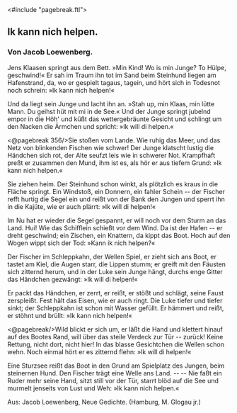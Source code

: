 <div class="hidden">
<#include "pagebreak.ftl">
</div>
<h2>Ik kann nich helpen.</h2>

<h3>Von Jacob Loewenberg.</h3>

Jens Klaasen springt aus dem Bett. »Min Kind!
Wo is min Junge? To Hülpe, geschwind!«
Er sah im Traum ihn tot im Sand
beim Steinhund liegen am Hafenstrand,
da, wo er gespielt tagaus, tagein,
und hört sich in Todesnot noch schrein:
»Ik kann nich helpen!«

Und da liegt sein Junge und lacht ihn an.
»Stah up, min Klaas, min lütte Mann.
Du geihst hüt mit mi in de See.«
Und der Junge springt jubelnd empor in die Höh'
und küßt das wettergebräunte Gesicht
und schlingt um den Nacken die Ärmchen und spricht:
»Ik will di helpen.«

\<@pagebreak 356/>Sie stoßen vom Lande. Wie ruhig das Meer,
und das Netz von blinkenden Fischen wie schwer!
Der Junge klatscht lustig die Händchen sich rot,
der Alte seufzt leis wie in schwerer Not.
Krampfhaft preßt er zusammen den Mund,
ihm ist es, als hör er aus tiefem Grund:
»Ik kann nich helpen.«

Sie ziehen heim. Der Steinhund schon winkt,
als plötzlich es kraus in die Fläche springt.
Ein Windstoß, ein Donnern, ein fahler Schein --
der Fischer refft hurtig die Segel ein
und reißt von der Bank den Jungen und sperrt
ihn in die Kajüte, wie er auch plärrt:
»Ik will di helpen!«

Im Nu hat er wieder die Segel gespannt,
er will noch vor dem Sturm an das Land.
Hui! Wie das Schifflein schießt vor dem Wind.
Da ist der Hafen -- er dreht geschwind;
ein Zischen, ein Knattern, da kippt das Boot.
Hoch auf den Wogen wippt sich der Tod:
»Kann ik nich helpen?«

Der Fischer im Schleppkahn, der Wellen Spiel,
er zieht sich ans Boot, er tastet am Kiel,
die Augen starr, die Lippen stumm;
er greift mit den Fäusten sich zitternd herum,
und in der Luke sein Junge hängt,
durchs enge Gitter das Händchen gezwängt:
»Ik will di helpen!«

Er packt das Händchen, er zerrt, er reißt,
er stößt und schlägt, seine Faust zerspleißt.
Fest hält das Eisen, wie er auch ringt.
Die Luke tiefer und tiefer sinkt;
der Schleppkahn ist schon mit Wasser gefüllt.
Er hämmert und reißt, er stöhnt und brüllt:
»Ik kann nich helpen!«
 
\<@pagebreak/>Wild blickt er sich um, er läßt die Hand
und klettert hinauf auf des Bootes Rand,
will über das steile Verdeck zur Tür --
zurück! Keine Rettung, nicht dort, nicht hier!
In das blasse Gesichtchen die Wellen schon wehn.
Noch einmal hört er es zitternd flehn:
»Ik will di helpen!«

Eine Sturzsee reißt das Boot in den Grund
am Spielplatz des Jungen, beim steinernen Hund.
Den Fischer trägt eine Welle ans Land. -- --
Nie faßt ein Ruder mehr seine Hand,
sitzt still vor der Tür, starrt blöd auf die See
und murmelt jenseits von Lust und Weh:
»Ik kann nich helpen.«

<div class="source pre">Aus: Jacob Loewenberg, Neue Gedichte.
(Hamburg, M. Glogau jr.)</div>

